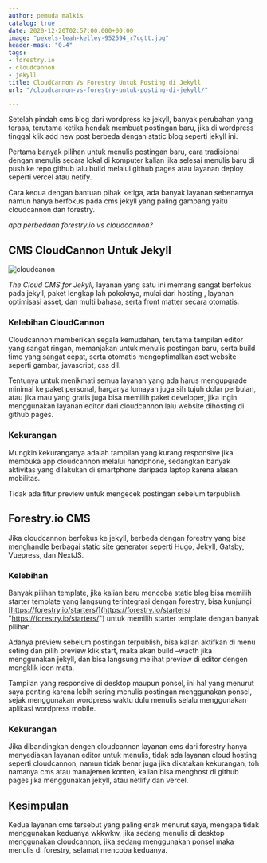 ```yaml
---
author: pemuda malkis
catalog: true
date: 2020-12-20T02:57:00.000+00:00
image: "pexels-leah-kelley-952594_r7cgtt.jpg"
header-mask: "0.4"
tags:
- forestry.io
- cloudcannon
- jekyll
title: CloudCannon Vs Forestry Untuk Posting di Jekyll
url: "/cloudcannon-vs-forestry-untuk-posting-di-jekyll/"

---
```

Setelah pindah cms blog dari wordpress ke jekyll, banyak perubahan yang terasa, terutama ketika hendak membuat postingan baru, jika di wordpress tinggal klik add new post berbeda dengan static blog seperti jekyll ini.

Pertama banyak pilihan untuk menulis postingan baru, cara tradisional dengan menulis secara lokal di komputer kalian jika selesai menulis baru di push ke repo github lalu build melalui github pages atau layanan deploy seperti vercel atau netify.

Cara kedua dengan bantuan pihak ketiga, ada banyak layanan sebenarnya namun hanya berfokus pada cms jekyll yang paling gampang yaitu cloudcannon dan forestry.

*apa perbedaan forestry.io vs cloudcannon?*

## CMS CloudCannon Untuk Jekyll

![cloudcanon](https://i0.wp.com/wildanfauzy.com/img/cloudcannon.png "cms jekyll")

*The Cloud CMS for Jekyll,* layanan yang satu ini memang sangat berfokus pada jekyll, paket lengkap lah pokoknya, mulai dari hosting , layanan optimisasi asset, dan multi bahasa, serta front matter secara otomatis.

### Kelebihan CloudCannon

Cloudcannon memberikan segala kemudahan, terutama tampilan editor yang sangat ringan, memanjakan untuk menulis postingan baru, serta build time yang sangat cepat, serta otomatis mengoptimalkan aset website seperti gambar, javascript, css dll.

Tentunya untuk menikmati semua layanan yang ada harus mengupgrade minimal ke paket personal, harganya lumayan juga sih tujuh dolar perbulan, atau jika mau yang gratis juga bisa memilih paket developer, jika ingin menggunakan layanan editor dari cloudcannon lalu website dihosting di github pages.

### Kekurangan

Mungkin kekuranganya adalah tampilan yang kurang responsive jika membuka app cloudcannon melalui handphone, sedangkan banyak aktivitas yang dilakukan di smartphone daripada laptop karena alasan mobilitas.

Tidak ada fitur preview untuk mengecek postingan sebelum terpublish.

## Forestry.io CMS

Jika cloudcannon berfokus ke jekyll, berbeda dengan forestry yang bisa menghandle berbagai static site generator seperti Hugo, Jekyll, Gatsby, Vuepress, dan NextJS.

### Kelebihan

Banyak pilihan template, jika kalian baru mencoba static blog bisa memilih starter template yang langsung terintegrasi dengan forestry, bisa kunjungi [https://forestry.io/starters/](https://forestry.io/starters/ "https://forestry.io/starters/") untuk memilih starter template dengan banyak pilihan.

Adanya preview sebelum postingan terpublish, bisa kalian aktifkan di menu seting dan pilih preview klik start, maka akan build –wacth jika menggunakan jekyll, dan bisa langsung melihat preview di editor dengen mengklik icon mata.

Tampilan yang responsive di desktop maupun ponsel, ini hal yang menurut saya penting karena lebih sering menulis postingan menggunakan ponsel, sejak menggunakan wordpress waktu dulu menulis selalu menggunakan aplikasi wordpress mobile.

### Kekurangan

Jika dibandingkan dengen cloudcannon layanan cms dari forestry hanya menyediakan layanan editor untuk menulis, tidak ada layanan cloud hosting seperti cloudcannon, namun tidak benar juga jika dikatakan kekurangan, toh namanya cms atau manajemen konten, kalian bisa menghost di github pages jika menggunakan jekyll, atau netlify dan vercel.

## Kesimpulan

Kedua layanan cms tersebut yang paling enak menurut saya, mengapa tidak menggunakan keduanya wkkwkw, jika sedang menulis di desktop menggunakan cloudcannon, jika sedang menggunakan ponsel maka menulis di forestry, selamat mencoba keduanya.